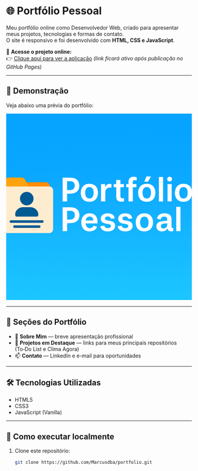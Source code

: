 # 🌐 Portfólio Pessoal

Meu portfólio online como Desenvolvedor Web, criado para apresentar meus projetos, tecnologias e formas de contato.  
O site é responsivo e foi desenvolvido com **HTML, CSS e JavaScript**.

🔗 **Acesse o projeto online:**  
👉 [Clique aqui para ver a aplicação](https://marcusdba.github.io/portfolio/) *(link ficará ativo após publicação no GitHub Pages)*

---

## 📸 Demonstração

Veja abaixo uma prévia do portfólio:

![Screenshot do projeto](./screenshot.png)

---

## 🚀 Seções do Portfólio
- 👋 **Sobre Mim** — breve apresentação profissional  
- 🚀 **Projetos em Destaque** — links para meus principais repositórios (To‑Do List e Clima Agora)  
- 📫 **Contato** — LinkedIn e e-mail para oportunidades  

---

## 🛠️ Tecnologias Utilizadas
- HTML5  
- CSS3  
- JavaScript (Vanilla)  

---

## 📌 Como executar localmente
1. Clone este repositório:
   ```bash
   git clone https://github.com/Marcusdba/portfolio.git
